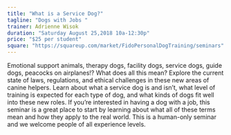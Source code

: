 ```yaml
---
title: "What is a Service Dog?"
tagline: "Dogs with Jobs "
trainer: Adrienne Wisok
duration: "Saturday August 25,2018 10a-12:30p"
price: "$25 per student"
square: "https://squareup.com/market/FidoPersonalDogTraining/seminars"
---
```


Emotional support animals, therapy dogs, facility dogs, service dogs, guide dogs, peacocks on airplanes!? 
What does all this mean? Explore the current state of laws, regulations, and ethical challenges in these 
new areas of canine helpers. Learn about what a service dog is and isn’t, what level of training is expected
for each type of dog, and what kinds of dogs fit well into these new roles. If you’re interested in having 
a dog with a job, this seminar is a great place to start by learning about what all of these terms mean and 
how they apply to the real world. This is a human-only seminar and we welcome people of all experience levels.

 
